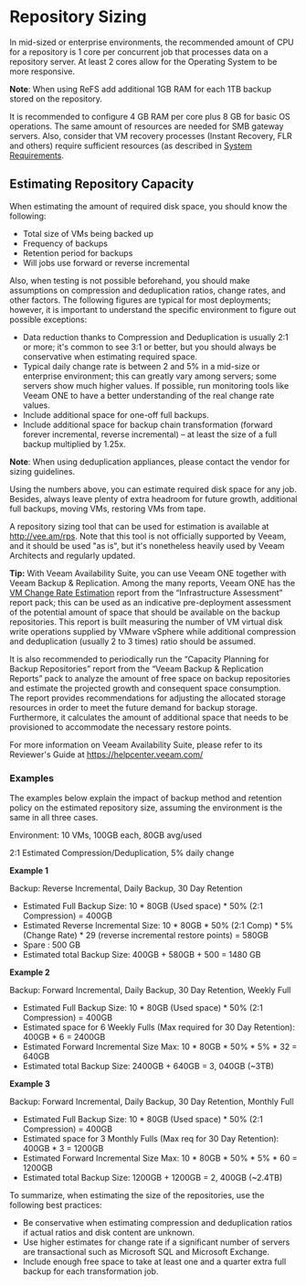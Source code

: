 # Repository Sizing

In mid-sized or enterprise environments, the recommended amount of CPU for a repository is 1 core per concurrent job that processes data on a repository server. At least 2 cores allow for the Operating System to be more responsive.

**Note**: When using ReFS add additional 1GB RAM for each 1TB backup stored on the repository.

It is recommended to configure 4 GB RAM per core plus 8 GB for basic OS operations. The same amount of resources are needed for SMB gateway servers. Also, consider that VM recovery processes (Instant Recovery, FLR and others) require sufficient resources (as described in [System Requirements](https://helpcenter.veeam.com/docs/backup/vsphere/system_requirements.html?ver=95u4).

## Estimating Repository Capacity

When estimating the amount of required disk space, you should know the following:

* Total size of VMs being backed up
* Frequency of backups
* Retention period for backups
* Will jobs use forward or reverse incremental

Also, when testing is not possible beforehand, you should make assumptions on compression and deduplication ratios, change rates, and other factors. The following figures are typical for most deployments; however, it is important to understand the specific environment to figure out possible exceptions:

* Data reduction thanks to Compression and Deduplication is usually 2:1 or more; it's common to see  3:1 or better, but you should always be conservative when estimating required space.
* Typical daily change rate is between 2 and 5% in a mid-size or enterprise environment; this can greatly vary among servers; some servers show much higher values. If possible, run monitoring tools like Veeam ONE to have a better understanding of the real change rate values.
* Include additional space for one-off full backups.
* Include additional space for backup chain transformation (forward forever incremental, reverse incremental) – at least the size of a full backup multiplied by 1.25x.

**Note**: When using deduplication appliances, please contact the vendor for sizing guidelines.

Using the numbers above, you can estimate required disk space for any job. Besides, always leave plenty of extra headroom for future growth, additional full backups, moving VMs, restoring VMs from tape.

A repository sizing tool that can be used for estimation is available at <http://vee.am/rps>. Note that this tool is not officially supported by Veeam, and it should be used "as is", but it's nonetheless heavily used by Veeam Architects and regularly updated.

**Tip:** With Veeam Availability Suite, you can use Veeam ONE together with Veeam Backup & Replication. Among the many reports, Veeam ONE has the [VM Change Rate Estimation](https://helpcenter.veeam.com/docs/one/reporter/vmware_optimization.html?ver=95u4) report from the “Infrastructure Assessment” report pack; this can be used as an indicative pre-deployment assessment of the potential amount of space that should be available on the backup repositories. This report is built measuring the number of VM virtual disk write operations supplied by VMware vSphere while additional compression and deduplication (usually 2 to 3 times) ratio should be assumed.

It is also recommended to periodically run the “Capacity Planning for Backup Repositories” report from the “Veeam Backup & Replication Reports” pack to analyze the amount of free space on backup repositories and estimate the projected growth and consequent space consumption. The report provides recommendations for adjusting the allocated storage resources in order to meet the future demand for backup storage. Furthermore, it calculates the amount of additional space that needs to be provisioned to accommodate the necessary restore points.

For more information on Veeam Availability Suite, please refer to its Reviewer's Guide at <https://helpcenter.veeam.com/>

### Examples

The examples below explain the impact of backup method and retention policy on the estimated repository size, assuming the environment is the same in all three cases.

Environment: 10 VMs, 100GB each, 80GB avg/used

2:1 Estimated Compression/Deduplication, 5% daily change

**Example 1**

Backup: Reverse Incremental, Daily Backup, 30 Day Retention

* Estimated Full Backup Size: 10 \* 80GB (Used space) \* 50% (2:1 Compression) = 400GB
* Estimated Reverse Incremental Size: 10 \* 80GB \* 50% (2:1 Comp) \*     5% (Change Rate) \* 29 (reverse incremental restore points) = 580GB
* Spare : 500 GB
* Estimated total Backup Size: 400GB + 580GB + 500 = 1480 GB

**Example 2**

Backup: Forward Incremental, Daily Backup, 30 Day Retention, Weekly Full

* Estimated Full Backup Size: 10 \* 80GB (Used space) \* 50% (2:1 Compression) = 400GB
* Estimated space for 6 Weekly Fulls (Max required for 30 Day Retention): 400GB \* 6 = 2400GB
* Estimated Forward Incremental Size Max: 10 \* 80GB \* 50% \* 5% \* 32 = 640GB
* Estimated total Backup Size: 2400GB + 640GB = 3, 040GB (\~3TB)

**Example 3**

Backup: Forward Incremental, Daily Backup, 30 Day Retention, Monthly Full

* Estimated Full Backup Size: 10 \* 80GB (Used space) \* 50% (2:1 Compression) = 400GB
* Estimated space for 3 Monthly Fulls (Max req for 30 Day Retention): 400GB \* 3 = 1200GB
* Estimated Forward Incremental Size Max: 10 \* 80GB \* 50% \* 5% \* 60 = 1200GB
* Estimated total Backup Size: 1200GB + 1200GB = 2, 400GB (\~2.4TB)

To summarize, when estimating the size of the repositories, use the following best practices:

* Be conservative when estimating compression and deduplication ratios if actual ratios and disk content are unknown.
* Use higher estimates for change rate if a significant number of servers are transactional such as Microsoft SQL and Microsoft Exchange.
* Include enough free space to take at least one and a quarter extra full backup for each transformation job.
